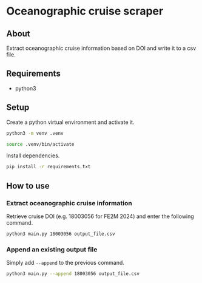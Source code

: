 # Oceanographic cruise scraper

## About

Extract oceanographic cruise information based on DOI and write it to a csv file.

## Requirements

- python3

## Setup

Create a python virtual environment and activate it.

```bash
python3 -m venv .venv

source .venv/bin/activate
```

Install dependencies.

```bash
pip install -r requirements.txt
```

## How to use

### Extract oceanographic cruise information

Retrieve cruise DOI (e.g. 18003056 for FE2M 2024) and enter the following command.

```bash
python3 main.py 18003056 output_file.csv
```

### Append an existing output file

Simply add `--append` to the previous command.

```bash
python3 main.py --append 18003056 output_file.csv
```
